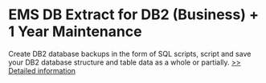 # EMS DB Extract for DB2 (Business) + 1 Year Maintenance
Create DB2 database backups in the form of SQL scripts, script and save your DB2 database structure and table data as a whole or partially.
[>> Detailed information](https://secure.shareit.com/shareit/product.html?productid=300271294&affiliateid=200057808)